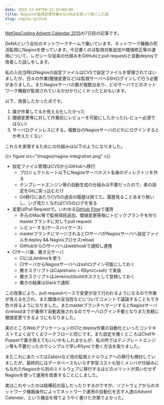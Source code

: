 ```yaml
---
date: 2015-12-04T10:12:15+09:00
title: Nagiosの監視変更作業をGitHubを使って楽にした話
slug: nagios-github
---
```


[NetOpsCoding Advent Calendar 2015](http://qiita.com/advent-calendar/2015/netopscoding)の7日目の記事です。

<!-- more -->

DeNAという会社のネットワークチームで働いています。ネットワーク機器の死活監視にNagiosを使っています。今日書くのは監視対象追加や閾値修正等の運用について、レガシーな従来の仕組みをGitHub(とpull request)と自動deployで改善した話しをします。

私の入社当時はNagiosの設定ファイルはCVSで設定ファイルを管理されてはいましたが、日々の作業(閾値変更など)は監視サーバへSSHログインして行う必要がありました。またNagiosサーバの数が複数台あり、どのサーバでどのネットワーク機器が監視されているか分かりにくかったとおもいます。



以下、改善したかった点です。

1. 誰が作業してるか見える化したかった
2. 閾値変更等に対して作業前にレビューを可能にしたかった(レビュー必須ではない)
3. サーバログインレスにする。複数台のNagiosサーバのどれにログインするとか考えたくない

これらを実現するためにの仕組みは以下のようになりました。

{{< figure src="/images/nagios-integration.png"  >}}

* 設定ファイル管理はCVSからGitHubへ移行
  * プロジェクトルート以下にNagiosサーバホスト名毎のディレクトリを作る
  * テンプレートエンジン等の自動生成の仕組みは不要だったので、素の設定をGitに突っ込むだけ
  * Git移行にあたりCVSの過去の履歴は捨てた。履歴見ることあまり無いし、いざ見たくなればCVSのログを見る
* 変更はPull Requestで。いわゆる[GitHub Flow](https://gist.github.com/Gab-km/3705015)で運用
  * 手元のMac等で監視項目追加、閾値変更等毎にトピックブランチを作りmasterブランチに対してpull request
  * レビューする(ケースバイケース)
  * masterブランチにマージされるとCIサーバがNagiosサーバへ設定ファイルをdeploy && Nagiosプロセスreload
  * GitHubからCIサーバへはwebhookで通知し連携
* CIサーバ兼、撒き元サーバ
  * CIにはJenkinsを使う
  * CIサーバからNagiosサーバへはsshログイン可能にしておく
  * 撒きスクリプトはCapistrano + RSync(+ssh) で実装
  * 撒きスクリプトはJenkinsのbuildタスクとして登録しておく
  * 撒きの結果はSlackで通知

この改善により、pull requestベースで変更が全て行われるようになるので作業が見える化され、また閾値の妥当性などについてコメントで議論することもでき色々捗るようになりました。またmasterブランチへマージするとNagiosサーバのreloadまでが裏側で自動実施されるのでサーバログイン不要となりまた気軽に閾値変更できるようにもなりました。

実のところWebアプリケーションのCIとdeploy作業の自動化といったコンテキストでよく出てくるワークフローと同じです。また設定を撒くところはChefやPuppetで置き換えてもいいかもしれませんが、私の所ではテンプレートエンジン等も不要だったのでシンプルで早いRSyncで巻く方法を取りました。

またこれにあたってはZabbixなど他の監視ミドルウェアへの移行も検討していましたが、最終的にはデータベースもいらず学習コストも低くメンバが仕組みにもなれたNagiosから別のミドルウェアに移行するほどのメリットが見いだせずNagiosを使って運用を改善することにしました。

実はこれやったのは結構前の話しだったりするのですが、ソフトウェアからのネットワーク機器操作によってネットワーク運用の自動化を志す人達のAdvent Calendar、という機会を得てようやく書けた次第でよかった。
